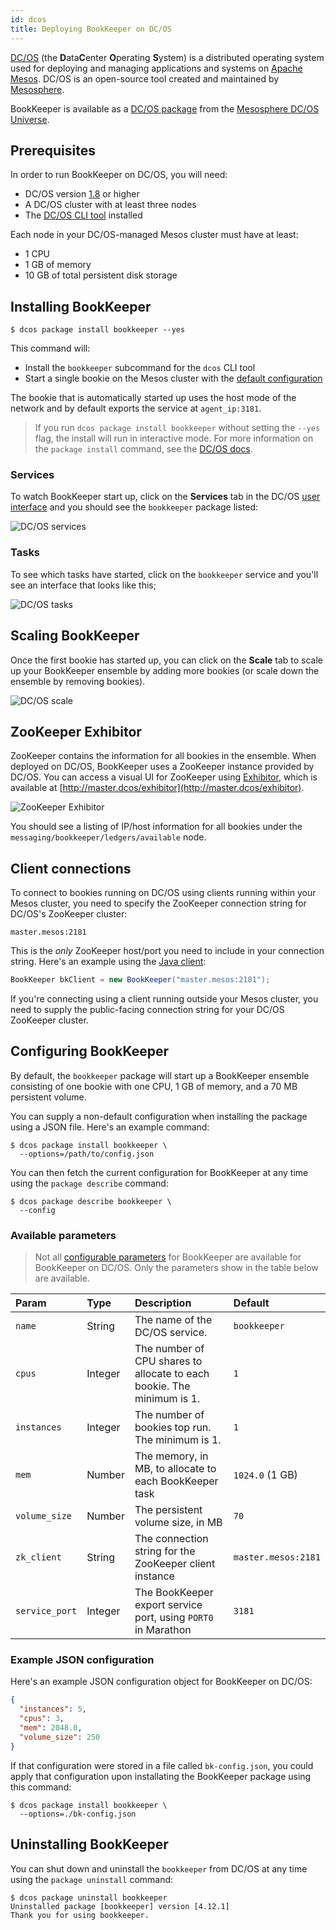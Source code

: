 ```yaml
---
id: dcos
title: Deploying BookKeeper on DC/OS
---
```


[DC/OS](https://dcos.io/) (the <strong>D</strong>ata<strong>C</strong>enter <strong>O</strong>perating <strong>S</strong>ystem) is a distributed operating system used for deploying and managing applications and systems on [Apache Mesos](http://mesos.apache.org/). DC/OS is an open-source tool created and maintained by [Mesosphere](https://mesosphere.com/).

BookKeeper is available as a [DC/OS package](http://universe.dcos.io/#/package/bookkeeper/version/latest) from the [Mesosphere DC/OS Universe](http://universe.dcos.io/#/packages).

## Prerequisites

In order to run BookKeeper on DC/OS, you will need:

* DC/OS version [1.8](https://dcos.io/docs/1.8/) or higher
* A DC/OS cluster with at least three nodes
* The [DC/OS CLI tool](https://dcos.io/docs/1.8/usage/cli/install/) installed

Each node in your DC/OS-managed Mesos cluster must have at least:

* 1 CPU
* 1 GB of memory
* 10 GB of total persistent disk storage

## Installing BookKeeper

```shell
$ dcos package install bookkeeper --yes
```

This command will:

* Install the `bookkeeper` subcommand for the `dcos` CLI tool
* Start a single bookie on the Mesos cluster with the [default configuration](../reference/config)

The bookie that is automatically started up uses the host mode of the network and by default exports the service at `agent_ip:3181`.

> If you run `dcos package install bookkeeper` without setting the `--yes` flag, the install will run in interactive mode. For more information on the `package install` command, see the [DC/OS docs](https://docs.mesosphere.com/latest/cli/command-reference/dcos-package/dcos-package-install/).

### Services

To watch BookKeeper start up, click on the **Services** tab in the DC/OS [user interface](https://docs.mesosphere.com/latest/gui/) and you should see the `bookkeeper` package listed:

![DC/OS services](/img/dcos/services.png)

### Tasks

To see which tasks have started, click on the `bookkeeper` service and you'll see an interface that looks like this;

![DC/OS tasks](/img/dcos/tasks.png)

## Scaling BookKeeper

Once the first bookie has started up, you can click on the **Scale** tab to scale up your BookKeeper ensemble by adding more bookies (or scale down the ensemble by removing bookies).

![DC/OS scale](/img/dcos/scale.png)

## ZooKeeper Exhibitor

ZooKeeper contains the information for all bookies in the ensemble. When deployed on DC/OS, BookKeeper uses a ZooKeeper instance provided by DC/OS. You can access a visual UI for ZooKeeper using [Exhibitor](https://github.com/soabase/exhibitor/wiki), which is available at [http://master.dcos/exhibitor](http://master.dcos/exhibitor).

![ZooKeeper Exhibitor](/img/dcos/exhibitor.png)

You should see a listing of IP/host information for all bookies under the `messaging/bookkeeper/ledgers/available` node.

## Client connections

To connect to bookies running on DC/OS using clients running within your Mesos cluster, you need to specify the ZooKeeper connection string for DC/OS's ZooKeeper cluster:

```
master.mesos:2181
```

This is the *only* ZooKeeper host/port you need to include in your connection string. Here's an example using the [Java client](../api/ledger-api#the-java-ledger-api-client):

```java
BookKeeper bkClient = new BookKeeper("master.mesos:2181");
```

If you're connecting using a client running outside your Mesos cluster, you need to supply the public-facing connection string for your DC/OS ZooKeeper cluster.

## Configuring BookKeeper

By default, the `bookkeeper` package will start up a BookKeeper ensemble consisting of one bookie with one CPU, 1 GB of memory, and a 70 MB persistent volume.

You can supply a non-default configuration when installing the package using a JSON file. Here's an example command:

```shell
$ dcos package install bookkeeper \
  --options=/path/to/config.json
```

You can then fetch the current configuration for BookKeeper at any time using the `package describe` command:

```shell
$ dcos package describe bookkeeper \
  --config
```

### Available parameters

> Not all [configurable parameters](../reference/config) for BookKeeper are available for BookKeeper on DC/OS. Only the parameters show in the table below are available.

Param | Type | Description | Default
:-----|:-----|:------------|:-------
`name` | String | The name of the DC/OS service. | `bookkeeper`
`cpus` | Integer | The number of CPU shares to allocate to each bookie. The minimum is 1. | `1` |
`instances` | Integer | The number of bookies top run. The minimum is 1. | `1`
`mem` | Number | The memory, in MB, to allocate to each BookKeeper task | `1024.0` (1 GB)
`volume_size` | Number | The persistent volume size, in MB | `70`
`zk_client` | String | The connection string for the ZooKeeper client instance | `master.mesos:2181`
`service_port` | Integer | The BookKeeper export service port, using `PORT0` in Marathon | `3181`

### Example JSON configuration

Here's an example JSON configuration object for BookKeeper on DC/OS:

```json
{
  "instances": 5,
  "cpus": 3,
  "mem": 2048.0,
  "volume_size": 250
}
```

If that configuration were stored in a file called `bk-config.json`, you could apply that configuration upon installating the BookKeeper package using this command:

```shell
$ dcos package install bookkeeper \
  --options=./bk-config.json
```

## Uninstalling BookKeeper

You can shut down and uninstall the `bookkeeper` from DC/OS at any time using the `package uninstall` command:

```shell
$ dcos package uninstall bookkeeper
Uninstalled package [bookkeeper] version [4.12.1]
Thank you for using bookkeeper.
```

